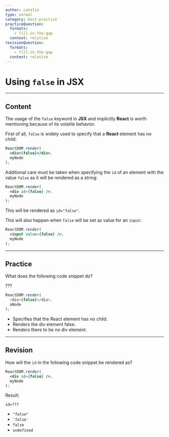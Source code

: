 ```yaml
---
author: catalin
type: normal
category: best-practice
practiceQuestion:
  formats:
    - fill-in-the-gap
  context: relative
revisionQuestion:
  formats:
    - fill-in-the-gap
  context: relative
---
```


# Using `false` in JSX


---

## Content

The usage of the `false` keyword in **JSX** and implicitly **React** is worth mentioning because of its volatile behavior.

First of all, `false` is widely used to specify that a **React** element has no child:

```jsx
ReactDOM.render(
  <div>{false}</div>, 
  myNode
);
```

Additional care must be taken when specifying the `id` of an element with the value `false` as it will be rendered as a string:

```jsx
ReactDOM.render(
  <div id={false} />, 
  myNode
);
```

This will be rendered as `id="false"`.

This will also happen when `false` will be set as value for an `input`:

```jsx
ReactDOM.render(
  <input value={false} />,
  myNode
);
```


---

## Practice

What does the following code snippet do? 

???

```javascript
ReactDOM.render(
  <div>{false}</div>, 
  aNode
);
```

- Specifies that the React element has no child.
- Renders the div element false.
- Renders there to be no div element.


---

## Revision

How will the `id` in the following code snippet be rendered as?

```jsx
ReactDOM.render(
  <div id={false} />, 
  myNode
);
```

Result:

```plain-text
id=???
```

- `"false"`
- `'false'`
- `false`
- `undefined`
